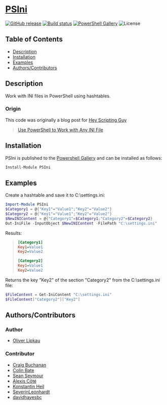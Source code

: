 # [PSIni](http://lipkau.github.io/PSIni/)

[![GitHub release](https://img.shields.io/github/release/lipkau/PSIni.svg?style=for-the-badge)](https://github.com/lipkau/PSIni/releases/latest)
[![Build status](https://img.shields.io/appveyor/ci/lipkau/PSIni/master.svg?style=for-the-badge)](https://ci.appveyor.com/project/lipkau/psini/branch/master)
[![PowerShell Gallery](https://img.shields.io/powershellgallery/dt/PSIni.svg?style=for-the-badge)](https://www.powershellgallery.com/packages/PSIni)
![License](https://img.shields.io/github/license/lipkau/PSIni.svg?style=for-the-badge)

## Table of Contents

* [Description](#description)
* [Installation](#installation)
* [Examples](#examples)
* [Authors/Contributors](#authorscontributors)

## Description

Work with INI files in PowerShell using hashtables.

### Origin

This code was originally a blog post for [Hey Scripting Guy](http://blogs.technet.com/b/heyscriptingguy)
> [Use PowerShell to Work with Any INI File](http://blogs.technet.com/b/heyscriptingguy/archive/2011/08/20/use-powershell-to-work-with-any-ini-file.aspx)

## Installation

PSIni is published to the [Powershell Gallery](https://www.powershellgallery.com/packages/PSIni)
and can be installed as follows:

```powershell
Install-Module PSIni
```

## Examples

Create a hashtable and save it to C:\settings.ini:

```powershell
Import-Module PSIni
$Category1 = @{"Key1"="Value1";"Key2"="Value2"}
$Category2 = @{"Key1"="Value1";"Key2"="Value2"}
$NewINIContent = @{"Category1"=$Category1;"Category2"=$Category2}
Out-IniFile -InputObject $NewINIContent -FilePath "C:\settings.ini"
```

Results:

> ```Ini
> [Category1]
> Key1=Value1
> Key2=Value2
>
> [Category2]
> Key1=Value1
> Key2=Value2
> ```

Returns the key "Key2" of the section "Category2" from the C:\settings.ini file:

```powershell
$FileContent = Get-IniContent "C:\settings.ini"
$FileContent["Category2"]["Key2"]
```

## Authors/Contributors

### Author

* [Oliver Lipkau](https://github.com/lipkau)

### Contributor

* [Craig Buchanan](https://github.com/craibuc)
* [Colin Bate](https://github.com/colinbate)
* [Sean Seymour](https://github.com/seanjseymour)
* [Alexis Côté](https://github.com/popojargo)
* [Konstantin Heil](https://github.com/heilkn)
* [SeverinLeonhardt](https://github.com/SeverinLeonhardt)
* [davidhayesbc](https://github.com/davidhayesbc)
